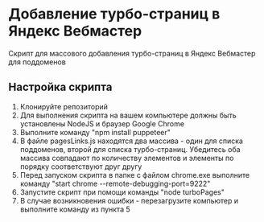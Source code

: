 # Добавление турбо-страниц в Яндекс Вебмастер

Скрипт для массового добавления турбо-страниц в Яндекс Вебмастер для поддоменов

## Настройка скрипта

1. Клонируйте репозиторий
2. Для выполнения скрипта на вашем компьютере должны быть установлены NodeJS и браузер Google Chrome
3. Выполните команду "npm install puppeteer"
4. В файле pagesLinks.js находятся два массива - один для списка поддоменов, второй для списка турбо-страниц. Убедитесь оба массива совпадают по количеству элементов и элементы по порядку соответствуют друг другу
5. Перед запуском скрипта в папке с файлом chrome.exe выполните команду "start chrome --remote-debugging-port=9222"
6. Запустите скрипт при помощи команды "node turboPages"
7. В случае возникновения ошибки - перезагрузите компьютер и выполните команду из пункта 5
